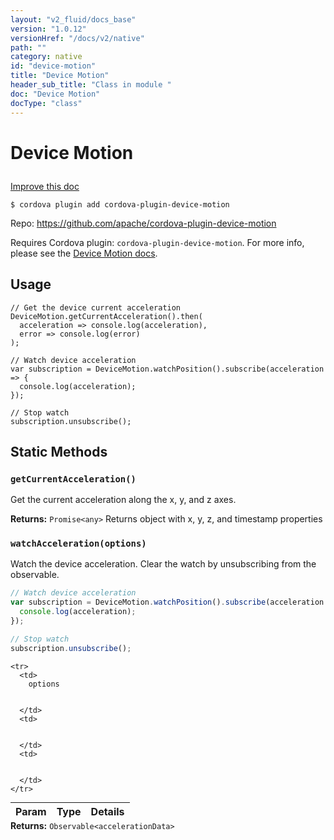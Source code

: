 ```yaml
---
layout: "v2_fluid/docs_base"
version: "1.0.12"
versionHref: "/docs/v2/native"
path: ""
category: native
id: "device-motion"
title: "Device Motion"
header_sub_title: "Class in module "
doc: "Device Motion"
docType: "class"
---
```









<h1 class="api-title">


Device Motion






</h1>

<a class="improve-v2-docs" href='http://github.com/driftyco/ionic-native/edit/master/src/plugins/devicemotion.ts#L34'>
Improve this doc
</a>





<!-- decorators -->

<pre><code>$ cordova plugin add cordova-plugin-device-motion</code></pre>
<p>Repo:
<a href="https://github.com/apache/cordova-plugin-device-motion">
https://github.com/apache/cordova-plugin-device-motion
</a>
</p>

<!-- description -->

<p>Requires Cordova plugin: <code>cordova-plugin-device-motion</code>. For more info, please see the <a href="https://github.com/apache/cordova-plugin-device-motion">Device Motion docs</a>.</p>

<!-- @usage tag -->

<h2>Usage</h2>

<pre><code class="lang-ts">// Get the device current acceleration
DeviceMotion.getCurrentAcceleration().then(
  acceleration =&gt; console.log(acceleration),
  error =&gt; console.log(error)
);

// Watch device acceleration
var subscription = DeviceMotion.watchPosition().subscribe(acceleration =&gt; {
  console.log(acceleration);
});

// Stop watch
subscription.unsubscribe();
</code></pre>




<!-- @property tags -->
<h2>Static Methods</h2>
<div id="getCurrentAcceleration"></div>
<h3><code>getCurrentAcceleration()</code>
  
</h3>

Get the current acceleration along the x, y, and z axes.







<div class="return-value" markdown="1">
<i class="icon ion-arrow-return-left"></i>
<b>Returns:</b> 
  <code>Promise&lt;any&gt;</code> Returns object with x, y, z, and timestamp properties
</div>



<div id="watchAcceleration"></div>
<h3><code>watchAcceleration(options)</code>
  
</h3>

Watch the device acceleration. Clear the watch by unsubscribing from the observable.

```ts
// Watch device acceleration
var subscription = DeviceMotion.watchPosition().subscribe(acceleration => {
  console.log(acceleration);
});

// Stop watch
subscription.unsubscribe();
```


<table class="table param-table" style="margin:0;">
  <thead>
    <tr>
      <th>Param</th>
      <th>Type</th>
      <th>Details</th>
    </tr>
  </thead>
  <tbody>
    
    <tr>
      <td>
        options
        
        
      </td>
      <td>
        
  
      </td>
      <td>
        
        
      </td>
    </tr>
    
  </tbody>
</table>





<div class="return-value" markdown="1">
<i class="icon ion-arrow-return-left"></i>
<b>Returns:</b> 
  <code>Observable&lt;accelerationData&gt;</code> 
</div>




<!-- methods on the class --><!-- related link --><!-- end content block -->


<!-- end body block -->

